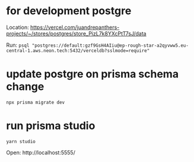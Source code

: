# for development postgre

Location: https://vercel.com/juandrepanthers-projects/~/stores/postgres/store_PizL7k8YXcPtT7sJ/data

Run: `psql "postgres://default:gzf9GsH4AIiu@ep-rough-star-a2qyvww5.eu-central-1.aws.neon.tech:5432/verceldb?sslmode=require"`

# update postgre on prisma schema change

`npx prisma migrate dev`

# run prisma studio

`yarn studio`

Open: http://localhost:5555/
